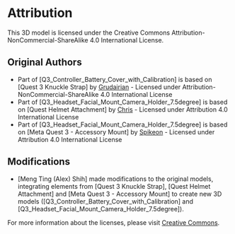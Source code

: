 # Attribution

This 3D model is licensed under the Creative Commons Attribution-NonCommercial-ShareAlike 4.0 International License. 

## Original Authors

- Part of [Q3_Controller_Battery_Cover_with_Calibration] is based on [Quest 3 Knuckle Strap] by [Grudairian](https://www.thingiverse.com/thing:6450613) - Licensed under Attribution-NonCommercial-ShareAlike 4.0 International License
- Part of [Q3_Headset_Facial_Mount_Camera_Holder_7.5degree] is based on [Quest Helmet Attachment] by [Chris](https://www.printables.com/en/model/482716-quest-helmet-attachment/files) - Licensed under Attribution 4.0 International License
- Part of [Q3_Headset_Facial_Mount_Camera_Holder_7.5degree] is based on [Meta Quest 3 - Accessory Mount] by [Spikeon](https://www.printables.com/model/709247-meta-quest-3-accessory-platform-mk2/files) - Licensed under Attribution 4.0 International License

## Modifications

- [Meng Ting (Alex) Shih] made modifications to the original models, integrating elements from [Quest 3 Knuckle Strap], [Quest Helmet Attachment] and [Meta Quest 3 - Accessory Mount] to create new 3D models ([Q3_Controller_Battery_Cover_with_Calibration] and [Q3_Headset_Facial_Mount_Camera_Holder_7.5degree]).

For more information about the licenses, please visit [Creative Commons](https://creativecommons.org/licenses/).

